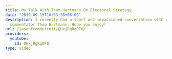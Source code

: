 ```yaml
---
title: My Talk With Thom Hartmann On Electoral Strategy
date: "2019-09-15T10:33:38+08:00"
description: I recently had a short and impassioned conversation with renowned liberal
  commentator Thom Hartmann. Hope you enjoy!
url: /jasonfromdetroit/QHxjRgRg0F8/
providers:
  youtube:
    id: QHxjRgRg0F8
type: video
---
```


